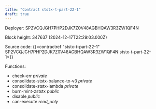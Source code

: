 ```yaml
---
title: "Contract ststx-t-part-22-1"
draft: true
---
```

Deployer: SP2VCQJGH7PHP2DJK7Z0V48AGBHQAW3R3ZW1QF4N


 



Block height: 347637 (2024-12-17T22:29:03.000Z)

Source code: {{<contractref "ststx-t-part-22-1" SP2VCQJGH7PHP2DJK7Z0V48AGBHQAW3R3ZW1QF4N ststx-t-part-22-1>}}

Functions:

* check-err _private_
* consolidate-ststx-balance-to-v3 _private_
* consolidate-ststx-lambda _private_
* burn-mint-zststx _public_
* disable _public_
* can-execute _read_only_

